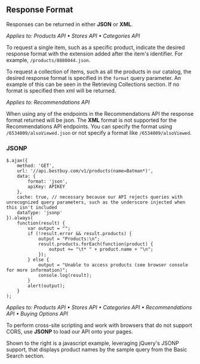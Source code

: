 ## Response Format

Responses can be returned in either **JSON** or **XML**.

*Applies to: Products API &#8226; Stores API &#8226; Categories API*

To request a single item, such as a specific product, indicate the desired response format with the extension added after the item's identifier. For example, `/products/8880044.json`.

To request a collection of items, such as all the products in our catalog, the desired response format is specified in the `format` query parameter. An example of this can be seen in the Retrieving Collections section. If no format is specified then xml will be returned.

*Applies to: Recommendations API*

When using any of the endpoints in the Recommendations API the response format returned will be json. The **XML** format is not supported for the Recommendations API endpoints. You can specify the format using `/6534009/alsoViewed.json` or not specify a format like `/6534009/alsoViewed`.

### JSONP

```
$.ajax({
    method: 'GET',
    url: '//api.bestbuy.com/v1/products(name=Batman*)',
    data: {
        format: 'json',
        apiKey: APIKEY
    },
    cache: true, // necessary because our API rejects queries with unrecognized query parameters, such as the underscore injected when this isn't included
    dataType: 'jsonp'
}).always(
    function(result) {
        var output = "";
        if (!result.error && result.products) {
            output = "Products:\n";
            result.products.forEach(function(product) {
                output += "\t* " + product.name + "\n";
            });
        } else {
            output = "Unable to access products (see browser console for more information)";
            console.log(result);
        }
        alert(output);
    }
);
```

*Applies to: Products API &#8226; Stores API &#8226; Categories API &#8226; Recommendations API &#8226; Buying Options API*

To perform cross-site scripting and work with browsers that do not support CORS, use **JSONP** to load our API onto your pages.

Shown to the right is a javascript example, leveraging jQuery's JSONP support, that displays product names by the sample query from the Basic Search section.